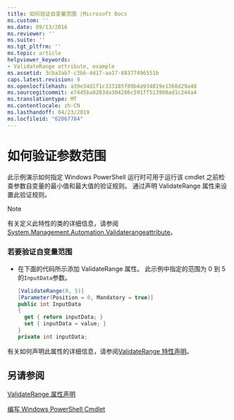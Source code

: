```yaml
---
title: 如何验证自变量范围 |Microsoft Docs
ms.custom: ''
ms.date: 09/13/2016
ms.reviewer: ''
ms.suite: ''
ms.tgt_pltfrm: ''
ms.topic: article
helpviewer_keywords:
- ValidateRange attribute, example
ms.assetid: 3cba3ab7-c3b6-4d17-aa17-88377496551b
caps.latest.revision: 9
ms.openlocfilehash: a39e34d1f1c333185f09b4a934819e1368d29a48
ms.sourcegitcommit: e7445ba8203da304286c591ff513900ad1c244a4
ms.translationtype: MT
ms.contentlocale: zh-CN
ms.lasthandoff: 04/23/2019
ms.locfileid: "62067784"
---
```

# <a name="how-to-validate-an-argument-range"></a>如何验证参数范围

此示例演示如何指定 Windows PowerShell 运行时可用于运行该 cmdlet 之前检查参数自变量的最小值和最大值的验证规则。 通过声明 ValidateRange 属性来设置此验证规则。

> [!NOTE]
> 有关定义此特性的类的详细信息，请参阅[System.Management.Automation.Validaterangeattribute](/dotnet/api/System.Management.Automation.ValidateRangeAttribute)。

### <a name="to-validate-an-argument-range"></a>若要验证自变量范围

- 在下面的代码所示添加 ValidateRange 属性。 此示例中指定的范围为 0 到 5 的`InputData`参数。

    ```csharp
    [ValidateRange(0, 5)]
    [Parameter(Position = 0, Mandatory = true)]
    public int InputData
    {
      get { return inputData; }
      set { inputData = value; }
    }
    private int inputData;
    ```

有关如何声明此属性的详细信息，请参阅[ValidateRange 特性声明](./validaterange-attribute-declaration.md)。

## <a name="see-also"></a>另请参阅

[ValidateRange 属性声明](./validaterange-attribute-declaration.md)

[编写 Windows PowerShell Cmdlet](./writing-a-windows-powershell-cmdlet.md)
